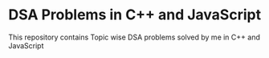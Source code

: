 # DSA Problems in C++ and JavaScript

This repository contains Topic wise DSA problems solved by me in C++ and JavaScript
